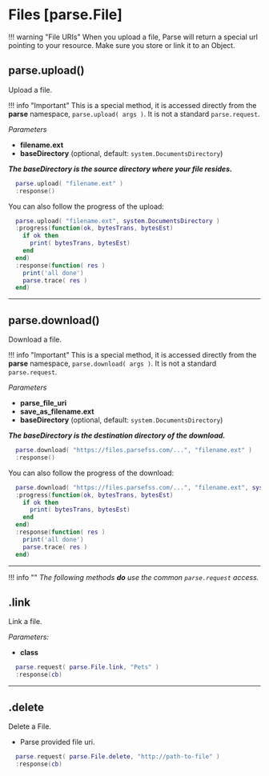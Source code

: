 # Files [parse.File]

!!! warning "File URIs"
    When you upload a file, Parse will return a special url pointing to your resource. Make sure you store or link it to an Object.

## parse.upload()

Upload a file.

!!! info "Important"
  This is a special method, it is accessed directly from the __parse__ namespace, `parse.upload( args )`. It is not a standard `parse.request`.

*Parameters*

* __filename.ext__
* __baseDirectory__ (optional, default: `system.DocumentsDirectory`)


___The baseDirectory is the source directory where your file resides.___

```lua
  parse.upload( "filename.ext" )
  :response()
```

You can also follow the progress of the upload:

```lua
  parse.upload( "filename.ext", system.DocumentsDirectory )
  :progress(function(ok, bytesTrans, bytesEst)
    if ok then
      print( bytesTrans, bytesEst)
    end
  end)
  :response(function( res )
    print('all done')
    parse.trace( res )
  end)
```

---

## parse.download()

Download a file.

!!! info "Important"
  This is a special method, it is accessed directly from the __parse__ namespace, `parse.download( args )`. It is not a standard `parse.request`.

*Parameters*

* __parse_file_uri__
* __save_as_filename.ext__
* __baseDirectory__ (optional, default: `system.DocumentsDirectory`)

___The baseDirectory is the destination directory of the download.___

```lua
  parse.download( "https://files.parsefss.com/...", "filename.ext" )
  :response()
```

You can also follow the progress of the download:

```lua
  parse.download( "https://files.parsefss.com/...", "filename.ext", system.DocumentsDirectory )
  :progress(function(ok, bytesTrans, bytesEst)
    if ok then
      print( bytesTrans, bytesEst)
    end
  end)
  :response(function( res )
    print('all done')
    parse.trace( res )
  end)
```

---

!!! info ""
  *The following methods __do__ use the common `parse.request` access.*

## .link

Link a file.

*Parameters:*

* __class__

```lua
  parse.request( parse.File.link, "Pets" )
  :response(cb)
```

---

## .delete

Delete a File.

* Parse provided file uri.

```lua
  parse.request( parse.File.delete, "http://path-to-file" )
  :response(cb)
```
